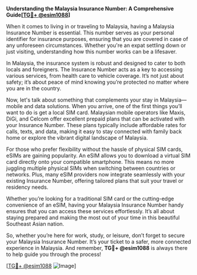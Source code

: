 **Understanding the Malaysia Insurance Number: A Comprehensive Guide[[TG💪+ @esim1088](https://t.me/s/esim1088)]**

When it comes to living in or traveling to Malaysia, having a Malaysia Insurance Number is essential. This number serves as your personal identifier for insurance purposes, ensuring that you are covered in case of any unforeseen circumstances. Whether you're an expat settling down or just visiting, understanding how this number works can be a lifesaver.

In Malaysia, the insurance system is robust and designed to cater to both locals and foreigners. The Insurance Number acts as a key to accessing various services, from health care to vehicle coverage. It’s not just about safety; it’s about peace of mind knowing you’re protected no matter where you are in the country.

Now, let's talk about something that complements your stay in Malaysia—mobile and data solutions. When you arrive, one of the first things you’ll want to do is get a local SIM card. Malaysian mobile operators like Maxis, DiGi, and Celcom offer excellent prepaid plans that can be activated with your Insurance Number. These plans typically include affordable rates for calls, texts, and data, making it easy to stay connected with family back home or explore the vibrant digital landscape of Malaysia.

For those who prefer flexibility without the hassle of physical SIM cards, eSIMs are gaining popularity. An eSIM allows you to download a virtual SIM card directly onto your compatible smartphone. This means no more juggling multiple physical SIMs when switching between countries or networks. Plus, many eSIM providers now integrate seamlessly with your existing Insurance Number, offering tailored plans that suit your travel or residency needs.

Whether you’re looking for a traditional SIM card or the cutting-edge convenience of an eSIM, having your Malaysia Insurance Number handy ensures that you can access these services effortlessly. It’s all about staying prepared and making the most out of your time in this beautiful Southeast Asian nation.

So, whether you’re here for work, study, or leisure, don’t forget to secure your Malaysia Insurance Number. It’s your ticket to a safer, more connected experience in Malaysia. And remember, **TG💪+ @esim1088** is always there to help guide you through the process! 

[[TG💪+ @esim1088](https://t.me/s/esim1088) ![Image](https://i.postimg.cc/Y0z9fWf4/image.png)]